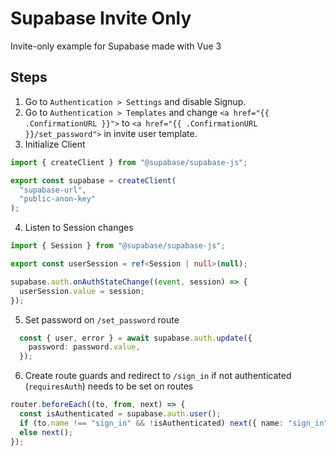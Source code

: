 # Supabase Invite Only

Invite-only example for Supabase made with Vue 3

## Steps

1. Go to `Authentication > Settings` and disable Signup.
2. Go to `Authentication > Templates` and change `<a href="{{ .ConfirmationURL }}">` to `<a href="{{ .ConfirmationURL }}/set_password">` in invite user template.
3. Initialize Client

```ts
import { createClient } from "@supabase/supabase-js";

export const supabase = createClient(
  "supabase-url",
  "public-anon-key"
);
```

4. Listen to Session changes

```ts 
import { Session } from "@supabase/supabase-js";

export const userSession = ref<Session | null>(null);

supabase.auth.onAuthStateChange((event, session) => {
  userSession.value = session;
});
```

5. Set password on `/set_password` route

```ts
  const { user, error } = await supabase.auth.update({
    password: password.value,
  });
```

6. Create route guards and redirect to `/sign_in` if not authenticated (`requiresAuth`) needs to be set on routes

```ts
router.beforeEach((to, from, next) => {
  const isAuthenticated = supabase.auth.user();
  if (to.name !== "sign_in" && !isAuthenticated) next({ name: "sign_in" });
  else next();
});
```